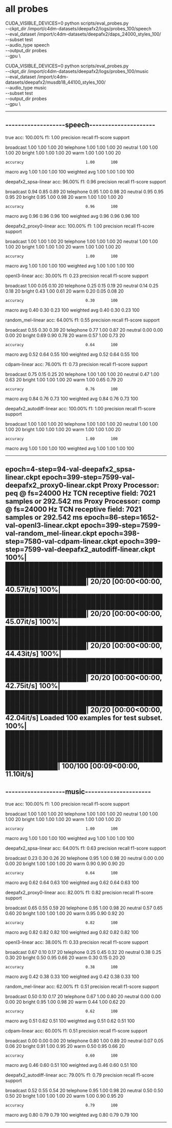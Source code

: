 # all probes
CUDA_VISIBLE_DEVICES=0 python scripts/eval_probes.py \
--ckpt_dir /import/c4dm-datasets/deepafx2/logs/probes_100/speech \
--eval_dataset /import/c4dm-datasets/deepafx2/daps_24000_styles_100/ \
--subset test \
--audio_type speech \
--output_dir probes \
--gpu \

CUDA_VISIBLE_DEVICES=0 python scripts/eval_probes.py \
--ckpt_dir /import/c4dm-datasets/deepafx2/logs/probes_100/music \
--eval_dataset /import/c4dm-datasets/deepafx2/musdb18_44100_styles_100/ \
--audio_type music \
--subset test \
--output_dir probes \
--gpu \

-------------------------------------------------------
-------------------speech---------------------
-------------------------------------------------------
true acc: 100.00%  f1: 1.00
              precision    recall  f1-score   support

   broadcast       1.00      1.00      1.00        20
   telephone       1.00      1.00      1.00        20
     neutral       1.00      1.00      1.00        20
      bright       1.00      1.00      1.00        20
        warm       1.00      1.00      1.00        20

    accuracy                           1.00       100
   macro avg       1.00      1.00      1.00       100
weighted avg       1.00      1.00      1.00       100

deepafx2_spsa-linear acc: 96.00%  f1: 0.96
              precision    recall  f1-score   support

   broadcast       0.94      0.85      0.89        20
   telephone       0.95      1.00      0.98        20
     neutral       0.95      0.95      0.95        20
      bright       0.95      1.00      0.98        20
        warm       1.00      1.00      1.00        20

    accuracy                           0.96       100
   macro avg       0.96      0.96      0.96       100
weighted avg       0.96      0.96      0.96       100

deepafx2_proxy0-linear acc: 100.00%  f1: 1.00
              precision    recall  f1-score   support

   broadcast       1.00      1.00      1.00        20
   telephone       1.00      1.00      1.00        20
     neutral       1.00      1.00      1.00        20
      bright       1.00      1.00      1.00        20
        warm       1.00      1.00      1.00        20

    accuracy                           1.00       100
   macro avg       1.00      1.00      1.00       100
weighted avg       1.00      1.00      1.00       100

openl3-linear acc: 30.00%  f1: 0.23
              precision    recall  f1-score   support

   broadcast       1.00      0.05      0.10        20
   telephone       0.25      0.15      0.19        20
     neutral       0.14      0.25      0.18        20
      bright       0.43      1.00      0.61        20
        warm       0.20      0.05      0.08        20

    accuracy                           0.30       100
   macro avg       0.40      0.30      0.23       100
weighted avg       0.40      0.30      0.23       100

random_mel-linear acc: 64.00%  f1: 0.55
              precision    recall  f1-score   support

   broadcast       0.55      0.30      0.39        20
   telephone       0.77      1.00      0.87        20
     neutral       0.00      0.00      0.00        20
      bright       0.69      0.90      0.78        20
        warm       0.57      1.00      0.73        20

    accuracy                           0.64       100
   macro avg       0.52      0.64      0.55       100
weighted avg       0.52      0.64      0.55       100

cdpam-linear acc: 76.00%  f1: 0.73
              precision    recall  f1-score   support

   broadcast       0.75      0.15      0.25        20
   telephone       1.00      1.00      1.00        20
     neutral       0.47      1.00      0.63        20
      bright       1.00      1.00      1.00        20
        warm       1.00      0.65      0.79        20

    accuracy                           0.76       100
   macro avg       0.84      0.76      0.73       100
weighted avg       0.84      0.76      0.73       100

deepafx2_autodiff-linear acc: 100.00%  f1: 1.00
              precision    recall  f1-score   support

   broadcast       1.00      1.00      1.00        20
   telephone       1.00      1.00      1.00        20
     neutral       1.00      1.00      1.00        20
      bright       1.00      1.00      1.00        20
        warm       1.00      1.00      1.00        20

    accuracy                           1.00       100
   macro avg       1.00      1.00      1.00       100
weighted avg       1.00      1.00      1.00       100

-------------------------------------------------------
epoch=4-step=94-val-deepafx2_spsa-linear.ckpt
epoch=399-step=7599-val-deepafx2_proxy0-linear.ckpt
Proxy Processor: peq @ fs=24000 Hz
TCN receptive field: 7021 samples  or 292.542 ms
Proxy Processor: comp @ fs=24000 Hz
TCN receptive field: 7021 samples  or 292.542 ms
epoch=86-step=1652-val-openl3-linear.ckpt
epoch=399-step=7599-val-random_mel-linear.ckpt
epoch=398-step=7580-val-cdpam-linear.ckpt
epoch=399-step=7599-val-deepafx2_autodiff-linear.ckpt
100%|███████████████████████████████████████████████████████████████████████████████████| 20/20 [00:00<00:00, 40.57it/s]
100%|███████████████████████████████████████████████████████████████████████████████████| 20/20 [00:00<00:00, 45.07it/s]
100%|███████████████████████████████████████████████████████████████████████████████████| 20/20 [00:00<00:00, 44.43it/s]
100%|███████████████████████████████████████████████████████████████████████████████████| 20/20 [00:00<00:00, 42.75it/s]
100%|███████████████████████████████████████████████████████████████████████████████████| 20/20 [00:00<00:00, 42.04it/s]
Loaded 100 examples for test subset.
100%|███████████████████████████████████████████████████████████████████████████████████████████████████████████████████████████████████████████████| 100/100 [00:09<00:00, 11.10it/s]
-------------------------------------------------------
-------------------music---------------------
-------------------------------------------------------
true acc: 100.00%  f1: 1.00
              precision    recall  f1-score   support

   broadcast       1.00      1.00      1.00        20
   telephone       1.00      1.00      1.00        20
     neutral       1.00      1.00      1.00        20
      bright       1.00      1.00      1.00        20
        warm       1.00      1.00      1.00        20

    accuracy                           1.00       100
   macro avg       1.00      1.00      1.00       100
weighted avg       1.00      1.00      1.00       100

deepafx2_spsa-linear acc: 64.00%  f1: 0.63
              precision    recall  f1-score   support

   broadcast       0.23      0.30      0.26        20
   telephone       0.95      1.00      0.98        20
     neutral       0.00      0.00      0.00        20
      bright       1.00      1.00      1.00        20
        warm       0.90      0.90      0.90        20

    accuracy                           0.64       100
   macro avg       0.62      0.64      0.63       100
weighted avg       0.62      0.64      0.63       100

deepafx2_proxy0-linear acc: 82.00%  f1: 0.82
              precision    recall  f1-score   support

   broadcast       0.65      0.55      0.59        20
   telephone       0.95      1.00      0.98        20
     neutral       0.57      0.65      0.60        20
      bright       1.00      1.00      1.00        20
        warm       0.95      0.90      0.92        20

    accuracy                           0.82       100
   macro avg       0.82      0.82      0.82       100
weighted avg       0.82      0.82      0.82       100

openl3-linear acc: 38.00%  f1: 0.33
              precision    recall  f1-score   support

   broadcast       0.67      0.10      0.17        20
   telephone       0.25      0.45      0.32        20
     neutral       0.38      0.25      0.30        20
      bright       0.50      0.95      0.66        20
        warm       0.30      0.15      0.20        20

    accuracy                           0.38       100
   macro avg       0.42      0.38      0.33       100
weighted avg       0.42      0.38      0.33       100

random_mel-linear acc: 62.00%  f1: 0.51
              precision    recall  f1-score   support

   broadcast       0.50      0.10      0.17        20
   telephone       0.67      1.00      0.80        20
     neutral       0.00      0.00      0.00        20
      bright       0.95      1.00      0.98        20
        warm       0.44      1.00      0.62        20

    accuracy                           0.62       100
   macro avg       0.51      0.62      0.51       100
weighted avg       0.51      0.62      0.51       100

cdpam-linear acc: 60.00%  f1: 0.51
              precision    recall  f1-score   support

   broadcast       0.00      0.00      0.00        20
   telephone       0.80      1.00      0.89        20
     neutral       0.07      0.05      0.06        20
      bright       0.91      1.00      0.95        20
        warm       0.50      0.95      0.66        20

    accuracy                           0.60       100
   macro avg       0.46      0.60      0.51       100
weighted avg       0.46      0.60      0.51       100

deepafx2_autodiff-linear acc: 79.00%  f1: 0.79
              precision    recall  f1-score   support

   broadcast       0.52      0.55      0.54        20
   telephone       0.95      1.00      0.98        20
     neutral       0.50      0.50      0.50        20
      bright       1.00      1.00      1.00        20
        warm       1.00      0.90      0.95        20

    accuracy                           0.79       100
   macro avg       0.80      0.79      0.79       100
weighted avg       0.80      0.79      0.79       100

-------------------------------------------------------